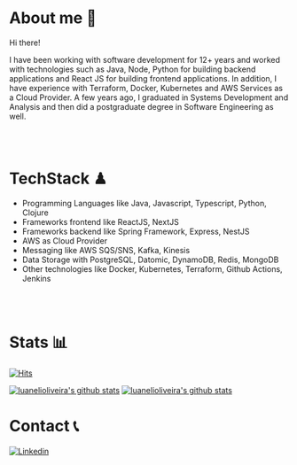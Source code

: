 # About me 👋

Hi there! 

I have been working with software development for 12+ years and worked with technologies such as Java, Node, Python for building backend applications and React JS for building frontend applications. In addition, I have experience with Terraform, Docker, Kubernetes and AWS Services as a Cloud Provider. A few years ago, I graduated in Systems Development and Analysis and then did a postgraduate degree in Software Engineering as well. 

<br>
<br>

# TechStack ♟ 
 
- Programming Languages like Java, Javascript, Typescript, Python, Clojure
- Frameworks frontend like ReactJS, NextJS
- Frameworks backend like Spring Framework, Express, NestJS
- AWS as Cloud Provider 
- Messaging like AWS SQS/SNS, Kafka, Kinesis
- Data Storage with PostgreSQL, Datomic, DynamoDB, Redis, MongoDB
- Other technologies like Docker, Kubernetes, Terraform, Github Actions, Jenkins
<br>
<br>

# Stats 📊

[![Hits](https://hits.seeyoufarm.com/api/count/incr/badge.svg?url=https%3A%2F%2Fgithub.com%2Fluanelioliveira%2Fhit-counter&count_bg=%2379C83D&title_bg=%23555555&icon=github.svg&icon_color=%23E7E7E7&title=hits&edge_flat=false)](https://hits.seeyoufarm.com)

[![luanelioliveira's github stats](https://github-readme-stats.vercel.app/api?username=luanelioliveira&show_icons=true&hide_border=true&count_private=true&title_color=004386&icon_color=004386)](https://github.com/luanelioliveira)
[![luanelioliveira's github stats](https://github-readme-stats.vercel.app/api/top-langs/?username=luanelioliveira&show_icons=true&hide_border=true&title_color=004386&icon_color=004386&layout=compact)](https://github.com/luanelioliveira)

# Contact 📞

[![Linkedin](https://img.shields.io/badge/Linkedin-Luan%20Eli%20Oliveira-004386?style=for-the-badge&logo=linkedin)](https://www.linkedin.com/in/luanoliveira/)

<!--
**luanelioliveira/luanelioliveira** is a ✨ _special_ ✨ repository because its `README.md` (this file) appears on your GitHub profile.

Here are some ideas to get you started:

- 🔭 I’m currently working on ...
- 🌱 I’m currently learning ...
- 👯 I’m looking to collaborate on ...
- 🤔 I’m looking for help with ...
- 💬 Ask me about ...
- 📫 How to reach me: [luannn@gmail.com](mailto:luannn@gmail.com)
- 😄 Pronouns: ...
- ⚡ Fun fact: ...
-->
